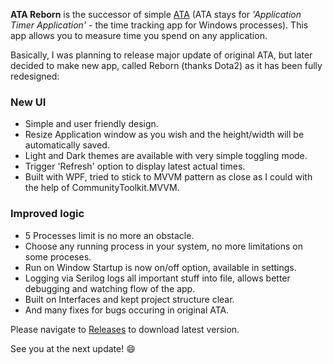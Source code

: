 **ATA Reborn** is the successor of simple [ATA](https://github.com/villaclara/ATA) (ATA stays for _'Application Timer Application'_ - the time tracking app for Windows processes). 
This app allows you to measure time you spend on any application. 


Basically, I was planning to release major update of original ATA, but later decided to make new app, called Reborn (thanks Dota2) as it has been fully redesigned:

### New UI
- Simple and user friendly design.
- Resize Application window as you wish and the height/width will be automatically saved.
- Light and Dark themes are available with very simple toggling mode.
- Trigger 'Refresh' option to display latest actual times.
- Built with WPF, tried to stick to MVVM pattern as close as I could with the help of CommunityToolkit.MVVM.

### Improved logic
- 5 Processes limit is no more an obstacle.
- Choose any running process in your system, no more limitations on some proceses.
- Run on Window Startup is now on/off option, available in settings.
- Logging via Serilog logs all important stuff into file, allows better debugging and watching flow of the app.
- Built on Interfaces and kept project structure clear.
- And many fixes for bugs occuring in original ATA.



Please navigate to [Releases](https://github.com/villaclara/ata-reborn/releases) to download latest version.

See you at the next update! :smile:
